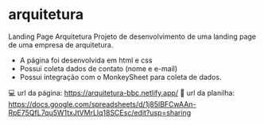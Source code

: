 # arquitetura
Landing Page Arquitetura
Projeto de desenvolvimento de uma landing page de uma empresa de arquitetura.
   - A página foi desenvolvida em html e css
   - Possui coleta dados de contato (nome e e-mail)
   - Possui integração com o MonkeySheet para coleta de dados.

💻 url da página: https://arquitetura-bbc.netlify.app/
📔 url da planilha: https://docs.google.com/spreadsheets/d/1j85IBFCwAAn-RpE75QfL7qu5W1txJtVMrLlq18SCEsc/edit?usp=sharing
